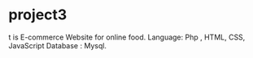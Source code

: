# project3
t is E-commerce Website for online food. Language: Php , HTML, CSS, JavaScript Database : Mysql.
